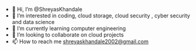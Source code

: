 - 👋 Hi, I’m @ShreyasKhandale
- 👀 I’m interested in coding, cloud storage, cloud security , cyber security and data science
- 🌱 I’m currently learning computer engineering
- 💞️ I’m looking to collaborate on cloud projects
- 📫 How to reach me shreyaskhandale2002@gmail.com

<!---
ShreyasKhandale/ShreyasKhandale is a ✨ special ✨ repository because its `README.md` (this file) appears on your GitHub profile.
You can click the Preview link to take a look at your changes.
--->
